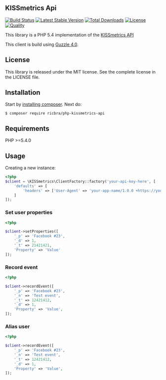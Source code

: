 ## KISSmetrics Api

[![Build Status](https://secure.travis-ci.org/ricbra/php-kissmetrics-api.png)](http://travis-ci.org/ricbra/php-kissmetrics-api)
[![Latest Stable Version](https://poser.pugx.org/ricbra/php-kissmetrics-api/v/stable.svg)](https://packagist.org/packages/ricbra/php-kissmetrics-api)
[![Total Downloads](https://poser.pugx.org/ricbra/php-kissmetrics-api/downloads.png)](https://packagist.org/packages/ricbra/php-kissmetrics-api)
[![License](https://poser.pugx.org/ricbra/php-kissmetrics-api/license.png)](https://packagist.org/packages/ricbra/php-kissmetrics-api)
[![Quality](https://scrutinizer-ci.com/g/ricbra/php-kissmetrics-api/badges/quality-score.png)](https://scrutinizer-ci.com/g/ricbra/php-kissmetrics-api/)

This library is a PHP 5.4 implementation of the [KISSmetrics API ](http://support.kissmetrics.com/apis/specifications.html)

This client is build using [Guzzle 4.0](http://guzzle.readthedocs.org/en/latest/).

## License
This library is released under the MIT license. See the complete license in the LICENSE file.

## Installation
Start by [installing composer](http://getcomposer.org/doc/01-basic-usage.md#installation).
Next do:

    $ composer require ricbra/php-kissmetrics-api

## Requirements
PHP >=5.4.0

## Usage
Creating a new instance:

```php
<?php
$client = \KISSmetrics\ClientFactory::factory('your-api-key-here', [
    'defaults' => [
        'headers' => ['User-Agent' => 'your-app-name/1.0.0 +https://yourapp.com']
    ]
]);
```

### Set user properties

```php
<?php

$client->setProperties([
    '_p' => 'Facebook #23',
    '_d' => 1,
    '_t' => 21421421,
    'Property' => 'Value'
]);

```

### Record event

```php
<?php

$client->recordEvent([
    '_p' => 'Facebook #23',
    '_n' => 'Test event',
    '_t' => 12421412,
    '_d' => 1,
    'Property' => 'Value',
]);

```

### Alias user

```php
<?php

$client->recordEvent([
    '_p' => 'Facebook #23',
    '_n' => 'Test event',
    '_t' => 12421412,
    '_d' => 1,
    'Property' => 'Value',
]);

```
